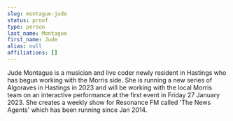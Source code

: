 ```yaml
---
slug: montague-jude
status: proof
type: person
last_name: Montague
first_name: Jude
alias: null
affiliations: []
---
```


Jude Montague is a musician and live coder newly resident in Hastings who has begun
working with the Morris side. She is running a new series of Algoraves in Hastings in 2023
and will be working with the local Morris team on an interactive performance at the first
event in Friday 27 January 2023. She creates a weekly show for Resonance FM called 'The
News Agents' which has been running since Jan 2014.
